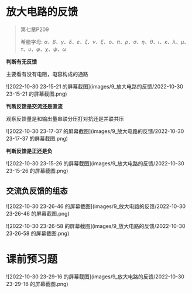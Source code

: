 # 放大电路的反馈

> 第七章P209
>
> 希腊字母: *α、β、γ、δ、ε、ζ、ν、ξ、ο、π、ρ、σ、η、θ、ι、κ、λ、μ、τ、υ、φ、χ、ψ、ω*  



**判断有无反馈**

主要看有没有电阻，电容构成的通路

![2022-10-30 23-15-21 的屏幕截图](images/9_放大电路的反馈/2022-10-30 23-15-21 的屏幕截图.png)



**判断反馈是交流还是直流**

观察反馈量是和输出量串联分压打对抗还是并联共压

![2022-10-30 23-17-37 的屏幕截图](images/9_放大电路的反馈/2022-10-30 23-17-37 的屏幕截图.png)





**判断反馈是正还是负**

![2022-10-30 23-15-26 的屏幕截图](images/9_放大电路的反馈/2022-10-30 23-15-26 的屏幕截图.png)





## 交流负反馈的组态

![2022-10-30 23-26-46 的屏幕截图](images/9_放大电路的反馈/2022-10-30 23-26-46 的屏幕截图.png)



![2022-10-30 23-26-58 的屏幕截图](images/9_放大电路的反馈/2022-10-30 23-26-58 的屏幕截图.png)





# 课前预习题

![2022-10-30 23-29-16 的屏幕截图](images/9_放大电路的反馈/2022-10-30 23-29-16 的屏幕截图.png)
